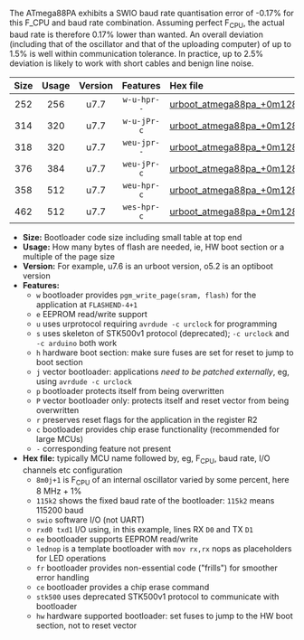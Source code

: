 The ATmega88PA exhibits a SWIO baud rate quantisation error of -0.17% for this F_CPU and baud rate combination. Assuming perfect F<sub>CPU</sub>, the actual baud rate is therefore 0.17% lower than wanted. An overall deviation (including that of the oscillator and that of the uploading computer) of up to 1.5% is well within communication tolerance. In practice, up to 2.5% deviation is likely to work with short cables and benign line noise.

|Size|Usage|Version|Features|Hex file|
|:-:|:-:|:-:|:-:|:--|
|252|256|u7.7|`w-u-hpr--`|[urboot_atmega88pa_+0m128l+3_+++0k6_swio_rxd0_txd1_lednop_hw.hex](https://raw.githubusercontent.com/stefanrueger/urboot.hex/main/mcus/atmega88pa/internal_oscillator/fcpu_+0m128l+3/br_+++0k6/urboot_atmega88pa_+0m128l+3_+++0k6_swio_rxd0_txd1_lednop_hw.hex)|
|314|320|u7.7|`w-u-jPr-c`|[urboot_atmega88pa_+0m128l+3_+++0k6_swio_rxd0_txd1_lednop_fr_ce.hex](https://raw.githubusercontent.com/stefanrueger/urboot.hex/main/mcus/atmega88pa/internal_oscillator/fcpu_+0m128l+3/br_+++0k6/urboot_atmega88pa_+0m128l+3_+++0k6_swio_rxd0_txd1_lednop_fr_ce.hex)|
|318|320|u7.7|`weu-jpr--`|[urboot_atmega88pa_+0m128l+3_+++0k6_swio_rxd0_txd1_ee_lednop.hex](https://raw.githubusercontent.com/stefanrueger/urboot.hex/main/mcus/atmega88pa/internal_oscillator/fcpu_+0m128l+3/br_+++0k6/urboot_atmega88pa_+0m128l+3_+++0k6_swio_rxd0_txd1_ee_lednop.hex)|
|376|384|u7.7|`weu-jPr-c`|[urboot_atmega88pa_+0m128l+3_+++0k6_swio_rxd0_txd1_ee_lednop_fr_ce.hex](https://raw.githubusercontent.com/stefanrueger/urboot.hex/main/mcus/atmega88pa/internal_oscillator/fcpu_+0m128l+3/br_+++0k6/urboot_atmega88pa_+0m128l+3_+++0k6_swio_rxd0_txd1_ee_lednop_fr_ce.hex)|
|358|512|u7.7|`weu-hpr-c`|[urboot_atmega88pa_+0m128l+3_+++0k6_swio_rxd0_txd1_ee_lednop_fr_ce_hw.hex](https://raw.githubusercontent.com/stefanrueger/urboot.hex/main/mcus/atmega88pa/internal_oscillator/fcpu_+0m128l+3/br_+++0k6/urboot_atmega88pa_+0m128l+3_+++0k6_swio_rxd0_txd1_ee_lednop_fr_ce_hw.hex)|
|462|512|u7.7|`wes-hpr-c`|[urboot_atmega88pa_+0m128l+3_+++0k6_swio_rxd0_txd1_ee_lednop_fr_ce_stk500_hw.hex](https://raw.githubusercontent.com/stefanrueger/urboot.hex/main/mcus/atmega88pa/internal_oscillator/fcpu_+0m128l+3/br_+++0k6/urboot_atmega88pa_+0m128l+3_+++0k6_swio_rxd0_txd1_ee_lednop_fr_ce_stk500_hw.hex)|

- **Size:** Bootloader code size including small table at top end
- **Usage:** How many bytes of flash are needed, ie, HW boot section or a multiple of the page size
- **Version:** For example, u7.6 is an urboot version, o5.2 is an optiboot version
- **Features:**
  + `w` bootloader provides `pgm_write_page(sram, flash)` for the application at `FLASHEND-4+1`
  + `e` EEPROM read/write support
  + `u` uses urprotocol requiring `avrdude -c urclock` for programming
  + `s` uses skeleton of STK500v1 protocol (deprecated); `-c urclock` and `-c arduino` both work
  + `h` hardware boot section: make sure fuses are set for reset to jump to boot section
  + `j` vector bootloader: applications *need to be patched externally*, eg, using `avrdude -c urclock`
  + `p` bootloader protects itself from being overwritten
  + `P` vector bootloader only: protects itself and reset vector from being overwritten
  + `r` preserves reset flags for the application in the register R2
  + `c` bootloader provides chip erase functionality (recommended for large MCUs)
  + `-` corresponding feature not present
- **Hex file:** typically MCU name followed by, eg, F<sub>CPU</sub>, baud rate, I/O channels etc configuration
  + `8m0j+1` is F<sub>CPU</sub> of an internal oscillator varied by some percent, here 8 MHz + 1%
  + `115k2` shows the fixed baud rate of the bootloader: `115k2` means 115200 baud
  + `swio` software I/O (not UART)
  + `rxd0 txd1` I/O using, in this example, lines RX `D0` and TX `D1`
  + `ee` bootloader supports EEPROM read/write
  + `lednop` is a template bootloader with `mov rx,rx` nops as placeholders for LED operations
  + `fr` bootloader provides non-essential code ("frills") for smoother error handling
  + `ce` bootloader provides a chip erase command
  + `stk500` uses deprecated STK500v1 protocol to communicate with bootloader
  + `hw` hardware supported bootloader: set fuses to jump to the HW boot section, not to reset vector
